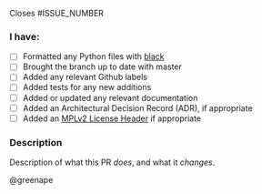 
Closes #ISSUE_NUMBER

### I have:

- [ ] Formatted any Python files with [black](https://github.com/ambv/black)
- [ ] Brought the branch up to date with master
- [ ] Added any relevant Github labels
- [ ] Added tests for any new additions
- [ ] Added or updated any relevant documentation
- [ ] Added an Architectural Decision Record (ADR), if appropriate
- [ ] Added an [MPLv2 License Header](https://www.mozilla.org/en-US/MPL/headers/) if appropriate 

### Description

Description of what this PR _does_, and what it _changes_.

@greenape
